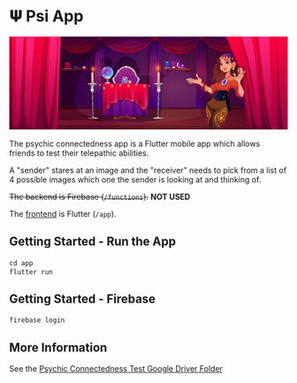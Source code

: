 # 𝚿 Psi App

![](./app/assets/630.jpg)

The psychic connectedness app is a Flutter mobile app which allows friends to test their telepathic abilities.

A "sender" stares at an image and the "receiver" needs to pick from a list of 4 possible images which one the sender is looking at and thinking of.

~~The backend is Firebase (`/functions`).~~ **NOT USED**

The [frontend](./app/README.md) is Flutter (`/app`).

## Getting Started - Run the App

```
cd app
flutter run
```

## Getting Started - Firebase

```
firebase login 
```


## More Information

See the [Psychic Connectedness Test Google Driver Folder](https://drive.google.com/drive/u/0/folders/0B131WpwtLMcIY3VMWW9zZkNNTlU)

